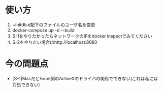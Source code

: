 # 使い方
1. ~initdb.d配下のファイルのユーザ名を変更
2. docker-compose up -d --build
3. S-1をやりたかったらネットワークのIPをdocker inspectでみてください
3. S-2をやりたい場合はhttp://localhost:8080

# 今の問題点
- [S-1]MacだとExcel側のActiveXのドライバの関係でできない(これは私には対処できない)
